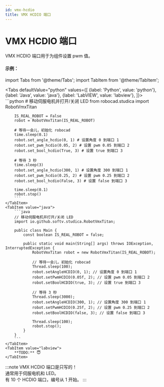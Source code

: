 ```yaml
---
id: vmx-hcdio
title: VMX HCDIO 端口
---
```


# VMX HCDIO 端口

VMX HCDIO 端口用于为组件设置 pwm 值。

#### 示例：

import Tabs from '@theme/Tabs';
import TabItem from '@theme/TabItem';

<Tabs
    defaultValue="python"
    values={[
        {label: 'Python', value: 'python'},
        {label: 'Java', value: 'java'},
        {label: 'LabVIEW', value: 'labview'},
    ]}>
    <TabItem value="python">  
        ```python
        # 移动伺服电机并打开/关闭 LED
        from robocad.studica import RobotVmxTitan

        IS_REAL_ROBOT = False
        robot = RobotVmxTitan(IS_REAL_ROBOT)
        
        # 等待一会儿，初始化 robocad
        time.sleep(0.1)
        robot.set_angle_hcdio(0, 1) # 设置角度 0 到端口 1
        robot.set_pwm_hcdio(0.05, 2) # 设置 pwm 0.05 到端口 2
        robot.set_bool_hcdio(True, 3) # 设置 true 到端口 3

        # 等待 3 秒
        time.sleep(3)
        robot.set_angle_hcdio(300, 1) # 设置角度 300 到端口 1
        robot.set_pwm_hcdio(0.25, 2) # 设置 pwm 0.25 到端口 2
        robot.set_bool_hcdio(False, 3) # 设置 false 到端口 3

        time.sleep(0.1)
        robot.stop()
        ```
    </TabItem>
    <TabItem value="java">
        ```java
        // 移动伺服电机并打开/关闭 LED
        import io.github.softv.studica.RobotVmxTitan;

        public class Main {
            const boolean IS_REAL_ROBOT = false;

            public static void main(String[] args) throws IOException, InterruptedException {
                RobotVmxTitan robot = new RobotVmxTitan(IS_REAL_ROBOT);

                // 等待一会儿，初始化 robocad
                Thread.sleep(100);
                robot.setAngleHCDIO(0, 1); // 设置角度 0 到端口 1
                robot.setPwmHCDIO(0.05f, 2); // 设置 pwm 0.05 到端口 2
                robot.setBoolHCDIO(true, 3); // 设置 true 到端口 3

                // 等待 3 秒
                Thread.sleep(3000);
                robot.setAngleHCDIO(300, 1); // 设置角度 300 到端口 1
                robot.setPwmHCDIO(0.25f, 2); // 设置 pwm 0.25 到端口 2
                robot.setBoolHCDIO(false, 3); // 设置 false 到端口 3

                Thread.sleep(100);
                robot.stop();
            }
        }
        ```
    </TabItem>
    <TabItem value="labview">
        **TODO:** 😇
    </TabItem>
</Tabs>   

:::note
VMX HCDIO 端口是只写的！  
通常用于伺服电机和 LED。  
有 10 个 HCDIO 端口，编号从 1 开始。
:::
